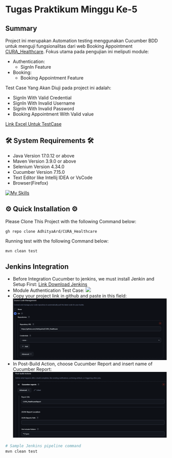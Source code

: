 # Tugas Praktikum Minggu Ke-5


## Summary

Project ini merupakan Automation testing menggunakan Cucumber BDD untuk menguji fungsionalitas dari web Booking Appointment [CURA_Healthcare](https://katalon-demo-cura.herokuapp.com). Fokus utama pada pengujian ini meliputi module:
- Authentication: 
    - SignIn Feature
- Booking:
    - Booking Appointment Feature
    
Test Case Yang Akan Diuji pada project ini adalah:
- SignIn With Valid Credential
- SignIn With Invalid Username
- SignIn With Invalid Password
- Booking Appointment With Valid value

[Link Excel Untuk TestCase](https://docs.google.com/spreadsheets/d/1x-clYJGd3HLChAganrc6SlPqFn-XxLtq/edit?usp=sharing&ouid=109266558038495260492&rtpof=true&sd=true)

## 🛠️ System Requirements 🛠️

- Java Version 17.0.12 or above
- Maven Version 3.9.0 or above
- Selenium Version 4.34.0
- Cucumber Version 7.15.0
- Text Editor like Intellij IDEA or VsCode
- Browser(Firefox)
  
[![My Skills](https://skillicons.dev/icons?i=java,maven,selenium,idea,vscode,gherkin)](https://skillicons.dev)

## ⚙️ Quick Installation ⚙️

Please Clone This Project with the following Command below:

```
gh repo clone AdhityaArd/CURA_Healthcare
```
Running test with the following Command below:
```
mvn clean test
```

## Jenkins Integration
- Before Integration Cucumber to jenkins, we must install Jenkin and Setup First:
[Link Download Jenkins](https://www.jenkins.io/download/)
- Module Authentication Test Case:
![](https://github.com/Adhitya2808/Tugas-Praktikum-Selenium/blob/master/src/Screenshoot/Authentication.png)
- Copy your project link in github and paste in this field:
![](https://github.com/AdhityaArd/CURA_Healthcare/blob/master/Screenshoot/img.png)
- In Post-Build Action, choose Cucumber Report and insert name of Cucumber Report:
![](https://github.com/AdhityaArd/CURA_Healthcare/blob/master/Screenshoot/Screenshot%202025-08-28%20105819.png)

```bash
# Sample Jenkins pipeline command
mvn clean test
```



